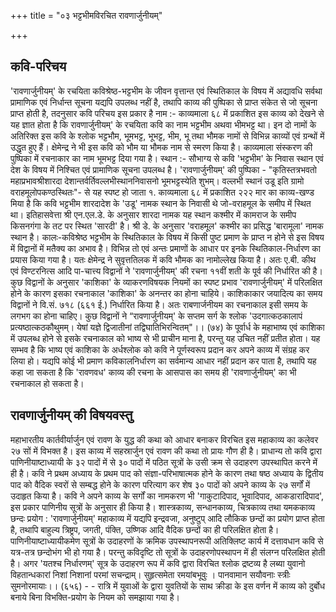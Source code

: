 +++
title = "०३ भट्टभीमविरचित रावणार्जुनीयम्"

+++
## कवि-परिचय
'रावणार्जुनीयम्' के रचयिता कविश्रेष्ठ-भट्टभीम के जीवन वृत्तान्त एवं स्थितिकाल के विषय में अद्यावधि सर्वथा प्रामाणिक एवं निर्धान्त सूचना यद्यपि उपलब्ध नहीं है, तथापि काव्य की पुष्पिका से प्राप्त संकेत से जो सूचना प्राप्त होती है, तदनुसार कवि परिचय इस प्रकार है
नाम :- काव्यमाला ६८ में प्रकाशित इस काव्य को देखने से यह ज्ञात होता है कि रावणार्जुनीयम्' के रचयिता कवि का नाम भट्टभीम अथवा भीमभट्ट था। इन दो नामों के अतिरिक्त इस कवि के श्लोक भट्टभौम, भूमभट्ट, भूभट्ट, भीम, भू तथा भौमक नामों से विभिन्न काव्यों एवं ग्रन्थों में उद्धृत हुए हैं। क्षेमेन्द्र ने भी इस कवि को भौम या भौमक नाम से स्मरण किया है। काव्यमाला संस्करण की पुष्पिका में रचनाकार का नाम भूमभट्ट दिया गया है।  स्थान :- सौभाग्य से कवि 'भट्टभीम' के निवास स्थान एवं देश के विषय में निश्चित एवं प्रामाणिक सूचना उपलब्ध है। 'रावणार्जुनीयम्' की पुष्पिका -
"कृतिस्तत्रभवतो महाप्रभावश्रीशारदा देशान्तर्वर्तिवल्लभीस्थाननिवासनो भूमभट्टस्येति शुभम्। वल्लभी स्थानं उडू इति ग्रामो वराहमूलोपकण्ठस्थितः"- से यह स्पष्ट हो जाता
१. काव्यमाला ६८ में प्रकाशित
२२२
मार का काव्य-खण्ड मिया
है कि कवि भट्टभीम शारदादेश के 'उडू' नामक स्थान के निवासी थे जो-वराहमूल के समीप में स्थित था। इतिहासवेत्ता श्री एन.एल.डे. के अनुसार शारदा नामक यह स्थान कश्मीर में कामराज के समीप किसनगंगा के तट पर स्थित 'सारदी' है। श्री डे. के अनुसार 'वराहमूल' कश्मीर का प्रसिद्ध 'बारामूला' नामक स्थान है।
कालः-कविश्रेष्ठ भट्टभीम के स्थितिकाल के विषय में किसी पुष्ट प्रमाण के प्राप्त न होने से इस विषय में विद्वानों में मतैक्य का अभाव है। विभिन्न तो एवं अन्तः प्रमाणों के आधार पर इनके स्थितिकाल-निर्धारण का प्रयास किया गया है। यतः क्षेमेन्द्र ने सुवृत्ततिलक में कवि भौमक का नामोल्लेख किया है। अतः ए.बी. कीथ एवं विण्टरनित्स आदि पा-चात्त्य विद्वानों ने 'रावणार्जुनीयम्' की रचना ११वीं शती के पूर्व की निर्धारित की है। कुछ विद्वानों के अनुसार 'काशिका' के व्याकरणविषयक नियमों का स्पष्ट प्रभाव 'रावणार्जुनीयम्' में परिलक्षित होने के कारण इसका रचनाकाल 'काशिका' के अनन्तर का होना चाहिये। काशिकाकार जयादित्य का समय विद्वानों ने वि.सं. ७१८ (६६१ ई.) निर्धारित किया है। अतः राबणार्जनीयम का रचनाकाल इसी समय के लगभग का होना चाहिए।
कुछ विद्वानों ने “रावणार्जुनीयम्' के सप्तम सर्ग के श्लोक
'उदगात्कठकालापं प्रत्यष्ठात्कठकौथुमम्।
येषां यज्ञे द्विजातीनां तद्विघातिभिरन्वितम्"।। (७४) के पूर्वार्ध के महाभाष्य एवं काशिका में उपलब्ध होने से इसके रचनाकाल को भाष्य से भी प्राचीन माना है, परन्तु यह उचित नहीं प्रतीत होता। यह सम्भव है कि भाष्य एवं काशिका के अर्धश्लोक को कवि ने पूर्णस्वरूप प्रदान कर अपने काव्य में संग्रह कर लिया हो।
यद्यपि कोई भी प्रमाण कविकालनिर्धारण का सर्वमान्य आधार नहीं प्रदान कर पाता है, तथापि यह कहा जा सकता है कि 'रावणवध' काव्य की रचना के आसपास का समय ही 'रावणार्जुनीयम्' का भी रचनाकाल हो सकता है।
## रावणार्जुनीयम् की विषयवस्तु
महाभारतीय कार्तवीर्यार्जुन एवं रावण के युद्ध की कथा को आधार बनाकर विरचित इस महाकाव्य का कलेवर २७ सों में विभक्त है। इस काव्य में सहस्रार्जुन एवं रावण की कथा तो प्रायः गौण ही है। प्राधान्य तो कवि द्वारा पाणिनीयाष्टाध्यायी के ३२ पादों में से ३० पादों में पठित सूत्रों के उसी क्रम से उदाहरण उपस्थापित करने में ही है। कवि ने प्रथम अध्याय के प्रथम पाद को संज्ञा-परिभाषात्मक होने के कारण तथा षष्ठ अध्याय के द्वितीय पाद को वैदिक स्वरों से सम्बद्ध होने के कारण परित्याग कर शेष ३० पादों को अपने काव्य के २७ सर्गों में उदाहृत किया है। कवि ने अपने काव्य के सर्गों का नामकरण भी 'गाकुटादिपाद, भूवादिपाद, आकडारादिपाद', इस प्रकार पाणिनीय सूत्रों के अनुसार ही किया है।
शास्त्रकाव्य, सन्धानकाव्य, चित्रकाव्य तथा यमककाव्य छन्दः प्रयोग : 'रावणार्जुनीयम्' महाकाव्य में यद्यपि इन्द्रवजा, अनुष्टुप् आदि लौकिक छन्दों का प्रयोग प्राप्त होता है, तथापि बाहुल्य त्रिष्ट्रप, जगती, पंक्ति, उष्णिक आदि वैदिक छन्दों का ही परिलक्षित होता है। पाणिनीयाष्टाध्यायीकमेण सूत्रों के उदाहरणों के क्रमिक उपस्थापनरूपी अतिक्लिष्ट कार्य में दत्तावधान कवि से यत्र-तत्र छन्दोभंग भी हो गया है। परन्तु कविदृष्टि तो सूत्रों के उदाहरणोपस्थापन में ही संलग्न परिलक्षित होती है। अगर
'यतश्च निर्धारणम्' सूत्र के उदाहरण रूप में कवि द्वारा विरचित श्लोक द्रष्टव्य है
लब्या युवानो विहतान्धकारां निशां निशानां परमां सचन्द्राम्।
सुहृत्समेता रमयांबभूवुः । पानवामान
सयौवनाः स्त्रीः सुमनोरमायाः।। (६५६) - - रात्रि में युवाओं के द्वारा युवतियों के साथ क्रीडा के इस वर्णन में काव्य को दुर्बोध बनाये बिना विभक्ति-प्रयोग के नियम को समझाया गया है।